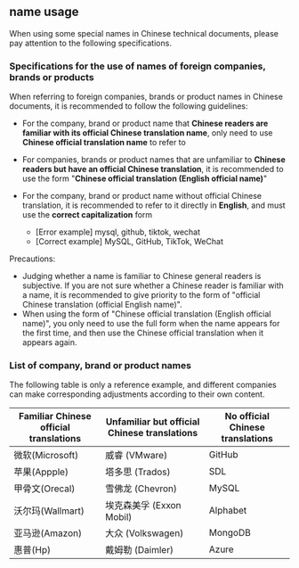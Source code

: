 ## name usage

When using some special names in Chinese technical documents, please pay attention to the following specifications.

### Specifications for the use of names of foreign companies, brands or products

When referring to foreign companies, brands or product names in Chinese documents, it is recommended to follow the following guidelines:

- For the company, brand or product name that **Chinese readers are familiar with its official Chinese translation name**, only need to use **Chinese official translation name** to refer to
- For companies, brands or product names that are unfamiliar to **Chinese readers but have an official Chinese translation**, it is recommended to use the form "**Chinese official translation (English official name)**"
- For the company, brand or product name without official Chinese translation, it is recommended to refer to it directly in **English**, and must use the **correct capitalization** form

    - [Error example] mysql, github, tiktok, wechat
    - [Correct example] MySQL, GitHub, TikTok, WeChat

Precautions:

- Judging whether a name is familiar to Chinese general readers is subjective. If you are not sure whether a Chinese reader is familiar with a name, it is recommended to give priority to the form of "official Chinese translation (official English name)".
- When using the form of "Chinese official translation (English official name)", you only need to use the full form when the name appears for the first time, and then use the Chinese official translation when it appears again.

### List of company, brand or product names

The following table is only a reference example, and different companies can make corresponding adjustments according to their own content.

|Familiar Chinese official translations|Unfamiliar but official Chinese translations|No official Chinese translations|
|---|---|---|
|微软(Microsoft)|威睿 (VMware)|GitHub|
|苹果(Appple)|塔多思 (Trados)|SDL|
|甲骨文(Orecal)|雪佛龙 (Chevron)|MySQL|
|沃尔玛(Wallmart)|埃克森美孚 (Exxon Mobil)|Alphabet|
|亚马逊(Amazon)|大众 (Volkswagen)|MongoDB|
|惠普(Hp)|戴姆勒 (Daimler)|Azure|

